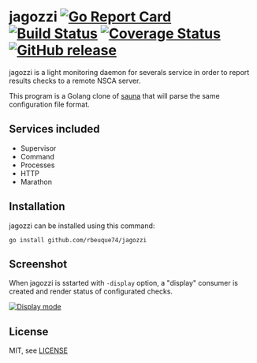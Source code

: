 jagozzi [![Go Report Card](https://goreportcard.com/badge/github.com/rbeuque74/jagozzi)](https://goreportcard.com/report/github.com/rbeuque74/jagozzi) [![Build Status](https://travis-ci.org/rbeuque74/jagozzi.png?branch=master)](https://travis-ci.org/rbeuque74/jagozzi) [![Coverage Status](https://coveralls.io/repos/github/rbeuque74/jagozzi/badge.svg?branch=master)](https://coveralls.io/github/rbeuque74/jagozzi?branch=master) [![GitHub release](https://img.shields.io/github/release/rbeuque74/jagozzi.svg)](https://github.com/rbeuque74/jagozzi/releases)
==============================

jagozzi is a light monitoring daemon for severals service in order to report results checks to a remote NSCA server.

This program is a Golang clone of [sauna](https://github.com/NicolasLM/sauna) that will parse the same configuration file format.

Services included
-----------------

- Supervisor
- Command
- Processes
- HTTP
- Marathon

Installation
------------

jagozzi can be installed using this command:

```
go install github.com/rbeuque74/jagozzi
```

Screenshot
----------

When jagozzi is sstarted with `-display` option, a "display" consumer is created and render status of configurated checks.

[![Display mode](https://image.ibb.co/jmeS6T/rsz_capture_d_cran_de_2018_05_20_00_18_00.png)](https://image.ibb.co/jmeS6T/rsz_capture_d_cran_de_2018_05_20_00_18_00.png)


License
-------

MIT, see [LICENSE](LICENSE)

